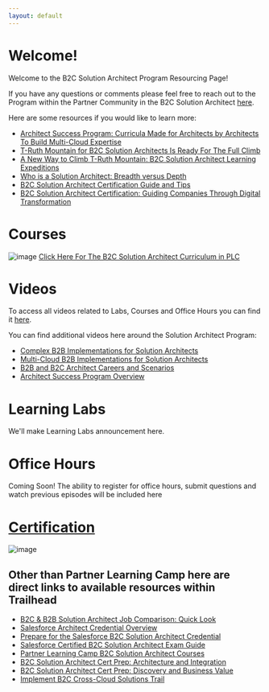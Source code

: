 ```yaml
---
layout: default
---
```


# Welcome!

Welcome to the B2C Solution Architect Program Resourcing Page!  

If you have any questions or comments please feel free to reach out to the Program within the Partner Community in the B2C Solution Architect [here](https://partners.salesforce.com/_ui/core/chatter/groups/GroupProfilePage?g=0F93A000000LoWxSAK). 

Here are some resources if you would like to learn more:
* [Architect Success Program: Curricula Made for Architects by Architects To Build Multi-Cloud Expertise](https://go.salesforce-partners.com/blog/architect-success-program)
* [T-Ruth Mountain for B2C Solution Architects Is Ready For The Full Climb](https://go.salesforce-partners.com/t-ruth-mountain-for-B2C-solution-architects)
* [A New Way to Climb T-Ruth Mountain: B2C Solution Architect Learning Expeditions](https://go.salesforce-partners.com/new-way-b2b-learning-expeditions)
* [Who is a Solution Architect: Breadth versus Depth](https://1.salesforce-partners.com/who-is-a-solution-architect)
* [B2C Solution Architect Certification Guide and Tips](https://www.salesforceben.com/b2c-solution-architect-certification-guide-tips/)
* [B2C Solution Architect Certification: Guiding Companies Through Digital Transformation](https://medium.com/trailhead/salesforce-b2c-solution-architect-certification-39af4bef3d7c)

# Courses

![image](https://storage.pardot.com/349921/1605718119DdwqRz53/TruthMountain.png)
[Click Here For The B2C Solution Architect Curriculum in PLC](http://sfdc.co/B2CSolutionArchitectCurriculum-PLC)

# Videos

To access all videos related to Labs, Courses and Office Hours you can find it [here](https://b2csa.hubs.vidyard.com/).

You can find additional videos here around the Solution Architect Program:
* [Complex B2B Implementations for Solution Architects](https://trailhead.salesforce.com/live/videos/a2r3k000001vDBo/complex-b2b-implementations-for-solution-architects)
* [Multi-Cloud B2B Implementations for Solution Architects](https://trailhead.salesforce.com/live/videos/a2r3k000001vDBj/multi-cloud-b2b-implementations-for-solution-architects)
* [B2B and B2C Architect Careers and Scenarios](https://trailhead.salesforce.com/live/videos/a2r3k000001vD07/b2b-and-b2c-architect-careers-and-scenarios)
* [Architect Success Program Overview](https://trailhead.salesforce.com/live/videos/a2r3k000001vCqv/architect-success-program-overview)

# Learning Labs

We'll make Learning Labs announcement here.

# Office Hours

Coming Soon! The ability to register for office hours, submit questions and watch previous episodes will be included here

# [Certification](https://trailhead.salesforce.com/en/credentials/b2csolutionarchitect)

![image](https://miro.medium.com/max/1400/1*THYc_X-xMYJXWmY7xsXfrA.png)

## Other than Partner Learning Camp here are direct links to available resources within Trailhead
* [B2C & B2B Solution Architect Job Comparison: Quick Look](https://trailhead.salesforce.com/content/learn/modules/b2c-b2b-solution-architect-comparison-quick-look)
* [Salesforce Architect Credential Overview](https://trailhead.salesforce.com/credentials/architectoverview)
* [Prepare for the Salesforce B2C Solution Architect Credential](https://trailhead.salesforce.com/en/users/teamtrailhead/trailmixes/prepare-for-the-salesforce-b-2-c-solution-architect-credential)
* [Salesforce Certified B2C Solution Architect Exam Guide](https://trailhead.salesforce.com/help?article=Salesforce-Certified-B2C-Solution-Architect-Exam-Guide)
* [Partner Learning Camp B2C Solution Architect Courses](https://trailhead.salesforce.com/en/users/teamtrailhead/trailmixes/b-2-c-solution-architect-plc-preparation-courses)
* [B2C Solution Architect Cert Prep: Architecture and Integration](https://trailhead.salesforce.com/en/content/learn/modules/b2c-solution-architect-cert-prep-architecture-and-integration)
* [B2C Solution Architect Cert Prep: Discovery and Business Value](https://trailhead.salesforce.com/en/content/learn/modules/b2c-study-cert-get-started)
* [Implement B2C Cross-Cloud Solutions Trail](https://trailhead.salesforce.com/en/content/learn/trails/implement-b2c-crosscloud-solutions)
